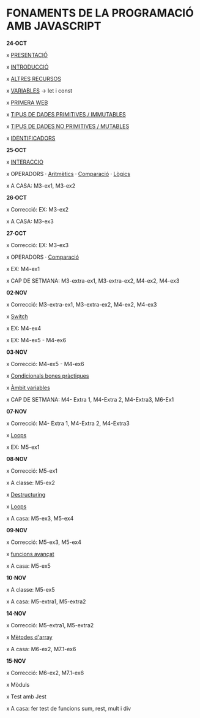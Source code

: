 # FONAMENTS DE LA PROGRAMACIÓ AMB JAVASCRIPT

**24·OCT**

x [PRESENTACIÓ](./presentacio/presentacio.md)

x [INTRODUCCIÓ](./introduccio/introduccio.md)

x [ALTRES RECURSOS](./altres-recursos/altres-recursos.md)

x [VARIABLES](./variables/variables.md) -> let i const

x [PRIMERA WEB](./primera-web/primera-web.md)

x [TIPUS DE DADES PRIMITIVES / IMMUTABLES](./tipus-de-dades/primitives.md)

x [TIPUS DE DADES NO PRIMITIVES / MUTABLES](./tipus-de-dades/no-primitives.md) 

x [IDENTIFICADORS](./identificadors/identificadors.md)

**25·OCT**

x [INTERACCIO](./interaccio/interaccio.md)

x OPERADORS
    · [Aritmètics](./operadors/aritmetics.md)
    · [Comparació](./operadors/comparacio.md)
    · [Lògics](./operadors/logics.md)

x A CASA: M3-ex1, M3-ex2

**26·OCT**

x Correcció: EX: M3-ex2

x A CASA: M3-ex3

**27·OCT**

x Correcció: EX: M3-ex3

x OPERADORS
    · [Comparació](./operadors/comparacio.md)

x EX: M4-ex1

x CAP DE SETMANA: M3-extra-ex1, M3-extra-ex2, M4-ex2, M4-ex3

**02·NOV**

x Correcció: M3-extra-ex1, M3-extra-ex2, M4-ex2, M4-ex3

x [Switch](./switch/switch.md)

x EX: M4-ex4

x EX: M4-ex5 - M4-ex6

**03·NOV**

x Correcció: M4-ex5 - M4-ex6

x [Condicionals bones pràctiques](./condicionals-bones-practiques/condicionals-bones-practiques.md)

x [Àmbit variables](./variables/ambit-variables.md)

x CAP DE SETMANA: M4- Extra 1, M4-Extra 2, M4-Extra3, M6-Ex1

**07·NOV**

x Correcció: M4- Extra 1, M4-Extra 2, M4-Extra3

x [Loops](./loops/loops.md)

x EX: M5-ex1

**08·NOV**

x Correcció: M5-ex1

x A classe: M5-ex2

x [Destructuring](./desctructuracio/destructuracio.md)

x [Loops](./loops/loops.md)

x A casa: M5-ex3, M5-ex4

**09·NOV**

x Correcció: M5-ex3, M5-ex4

x [funcions avançat](./funcions/funcions-avan%C3%A7at.md)

x A casa: M5-ex5

**10·NOV**

x A classe: M5-ex5

x A casa: M5-extra1, M5-extra2

**14·NOV**

x Correcció: M5-extra1, M5-extra2

x [Mètodes d'array](./metodes-array)

x A casa: M6-ex2, M7.1-ex6

**15·NOV**

x Correcció: M6-ex2, M7.1-ex6

x Mòduls

x Test amb Jest

x A casa: fer test de funcions sum, rest, mult i div






